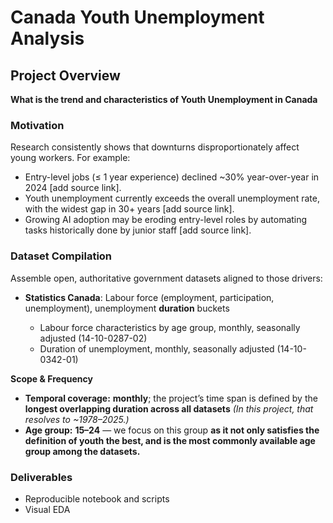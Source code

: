 # Canada Youth Unemployment Analysis

## Project Overview

**What is the trend and characteristics of Youth Unemployment in Canada**

### Motivation

Research consistently shows that downturns disproportionately affect young workers. For example:

- Entry-level jobs (≤ 1 year experience) declined ~30% year-over-year in 2024 [add source link].
- Youth unemployment currently exceeds the overall unemployment rate, with the widest gap in 30+ years [add source link].
- Growing AI adoption may be eroding entry-level roles by automating tasks historically done by junior staff [add source link].

### Dataset Compilation

   Assemble open, authoritative government datasets aligned to those drivers:
   - **Statistics Canada**: Labour force (employment, participation, unemployment), unemployment **duration** buckets

      - Labour force characteristics by age group, monthly, seasonally adjusted (14-10-0287-02)
      - Duration of unemployment, monthly, seasonally adjusted (14-10-0342-01)
  
   **Scope & Frequency**
   - **Temporal coverage:** **monthly**; the project’s time span is defined by the **longest overlapping duration across all datasets** *(In this project, that resolves to ~1978–2025.)*  
   - **Age group:** **15–24** — we focus on this group **as it not only satisfies the definition of youth the best, and is the most commonly available age group among the datasets.**

### Deliverables
   - Reproducible notebook and scripts
   - Visual EDA

